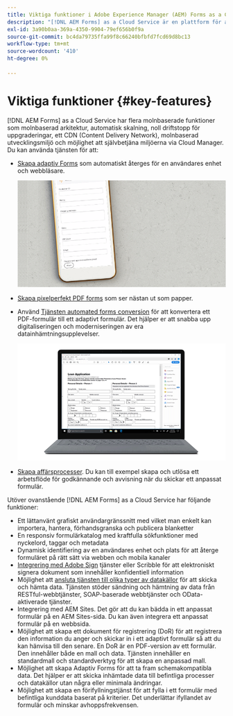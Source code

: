 ```yaml
---
title: Viktiga funktioner i Adobe Experience Manager (AEM) Forms as a Cloud Service
description: "[!DNL AEM Forms] as a Cloud Service är en plattform för att skapa, hantera, publicera blanketter och affärsprocesser i enterpriseklass."
exl-id: 3a90b0aa-369a-4350-9904-79ef656b0f9a
source-git-commit: bc4da79735ffa99f8c66240bfbfd7fcd69d8bc13
workflow-type: tm+mt
source-wordcount: '410'
ht-degree: 0%

---
```


<!-- # Introduction to [!DNL AEM Forms] as a Cloud Service {#overview}

Adobe Experience Manager Forms as a Cloud Service offers a cloud-native, Platform as a Service (PaaS) solution for businesses to create, manage, publish, and update complex digital forms while integrating submitted data with back-end processes, business rules, and saving data in an external data store. The service is always current, always available, and always learning.

You can use the service to create and rollout  interactive and engaging digital forms. For example, an organization is looking to digitize their customer enrollment journey. They have multiple data sources with existing customer data, they are looking to pre-populate forms, add e-sign their forms, and archive filled forms as PDF files. Besides, the organization has multiple print forms (PDF forms), they are also looking to convert all of their print forms to digital forms.

The organization can use [!DNL AEM Forms] as a Cloud Service to create digital forms, connect forms to existing data sources, integrate forms with [!DNL Adobe Sign] to add e-signatures to forms, and generate Document of Record (DoR) to archive filled forms as PDF files. The organization can also use the service to convert their existing PDF forms to digital forms. 

An organization can sign up for [!DNL AEM Forms] as a Cloud Service and start using all these features without waiting to buy and set up a local infrastructure. The service also frees the organizations from the cycle of upgrades as it is always up to date and always offers the latest feature.  -->

# Viktiga funktioner {#key-features}

[!DNL AEM Forms] as a Cloud Service har flera molnbaserade funktioner som molnbaserad arkitektur, automatisk skalning, noll driftstopp för uppgraderingar, ett CDN (Content Delivery Network), molnbaserad utvecklingsmiljö och möjlighet att självbetjäna miljöerna via Cloud Manager. Du kan använda tjänsten för att:

* [Skapa adaptiv Forms](creating-adaptive-form.md#strong-create-an-adaptive-form-strong) som automatiskt återges för en användares enhet och webbläsare.

   ![Adaptiv Forms](assets/rule-editor-example.gif)

* [Skapa pixelperfekt PDF forms](use-forms-designer.md#create-an-adaptive-form) som ser nästan ut som papper.

* Använd [Tjänsten automated forms conversion](https://experienceleague.adobe.com/docs/aem-forms-automated-conversion-service/using/introduction.html) för att konvertera ett PDF-formulär till ett adaptivt formulär. Det hjälper er att snabba upp digitaliseringen och moderniseringen av era datainhämtningsupplevelser.

   ![Tjänsten automated forms conversion](assets/pdf-to-adaptive-form-gitx50.gif)

* [Skapa affärsprocesser](aem-forms-workflow-step-reference.md#create-form-centric-workflows). Du kan till exempel skapa och utlösa ett arbetsflöde för godkännande och avvisning när du skickar ett anpassat formulär.

Utöver ovanstående [!DNL AEM Forms] as a Cloud Service har följande funktioner:

* Ett lättanvänt grafiskt användargränssnitt med vilket man enkelt kan importera, hantera, förhandsgranska och publicera blanketter
* En responsiv formulärkatalog med kraftfulla sökfunktioner med nyckelord, taggar och metadata
* Dynamisk identifiering av en användares enhet och plats för att återge formuläret på rätt sätt via webben och mobila kanaler
* [Integrering med Adobe Sign](adobe-sign-integration-adaptive-forms.md) tjänster eller Scribble för att elektroniskt signera dokument som innehåller konfidentiell information
* Möjlighet att [ansluta tjänsten till olika typer av datakällor](data-integration.md#create-an-adaptive-form) för att skicka och hämta data. Tjänsten stöder sändning och hämtning av data från RESTful-webbtjänster, SOAP-baserade webbtjänster och OData-aktiverade tjänster.
* Integrering med AEM Sites. Det gör att du kan bädda in ett anpassat formulär på en AEM Sites-sida. Du kan även integrera ett anpassat formulär på en webbsida.
* Möjlighet att skapa ett dokument för registrering (DoR) för att registrera den information du anger och skickar in i ett adaptivt formulär så att du kan hänvisa till den senare. En DoR är en PDF-version av ett formulär. Den innehåller både en mall och data. Tjänsten innehåller en standardmall och standardverktyg för att skapa en anpassad mall.
* Möjlighet att skapa Adaptiv Forms för att ta fram schemakompatibla data. Det hjälper er att skicka inhämtade data till befintliga processer och datakällor utan några eller minimala ändringar.
* Möjlighet att skapa en förifyllningstjänst för att fylla i ett formulär med befintliga kunddata baserat på kriterier. Det underlättar ifyllandet av formulär och minskar avhoppsfrekvensen.


<!-- 

## Enterprise-class forms {#enterprise-class-forms}

You can create enterprise class forms (Adaptive Forms) and deliver beautiful, interactive, responsive, and personalized experiences to your customers. These forms change behavior and appearance based on the underlying device. You can also use themes and templates with Adaptive Forms to mandate a uniform structure and appearance for all the forms of an organization or a department.

![Creating custom patterns for fields in CrxDe](assets/adaptive-form.png)

## Automatic conversion of PDF forms to Adaptive Forms {#automatic-conversion-of-pdf-forms-to-adaptive-forms}

You can use Automated Forms Conversion service to convert a PDF Form to an Adaptive Form. It helps you accelerate digitization and modernization of data capture experiences of your organization.

![Creating custom patterns for fields in CrxDe](assets/pdf-to-adaptive-form-gitx50.gif)

## Data Integration {#data-integration}

You can connect the service to various types of data sources to send and retrieve data. The service supports sending and retrieving data from RESTful web services, SOAP-based web services, and OData enabled services.

![Build dynamism and interactivity to Adaptive Forms](assets/rule-editor-example.gif)

## Integration with [!DNL Adobe Sign] {#integration-with-adobe-sign}

 You can integrate the service with [!DNL Adobe Sign] and add [!DNL Adobe Sign] fields to an Adaptive Form. It allows your users to e-sign an Adaptive Form and use [!DNL Adobe Sign] with AEM Workflows. You can use AEM Workflows to develop a business logic and send forms and documents to recipients for signatures based on the business logic.

![Creating custom patterns for fields in CrxDe](assets/adobe-sign.png)


## Integration with [!DNL AEM Sites] {#integration-with-aem-sites}

You can embed an adaptive form in an AEM Sites or an external webpage. The service provides a component out of the box to integrate an adaptive forms to an AEM Sites page.

![integrate an adaptive forms to an AEM Sites page](assets/integrate.png)

## Business Processes Automation {#bpa}

You can use AEM Workflows to create business processes and automate operations. For example, You can create and trigger an approval and rejection workflow on submission of an Adaptive Form. 

![Create and trigger an approval and rejection workflow](assets/workflow.png)

## Document of Record {#dor}

You can create a Document of Record (DoR) to keep a record of the information that you provide and submit in an Adaptive Form so that you can refer to it later. A DoR is a PDF version of a form. It includes both a template and data. The service provides a default DoR template and tools to develop a custom template.

![Build dynamism and interactivity to Adaptive Forms](assets/designer.png)

## Rule editor {#rule-editor}

Rule editor empowers you to build dynamism and interactivity to Adaptive Forms. These rules define actions to trigger on form objects based on preset conditions, user inputs, and user actions on the form. It helps  streamline the form filling experience while ensuring accuracy and speed.
  
![Creating custom patterns for fields in CrxDe](assets/form-data-model.png)


## WYSIWYG editors {#wysiwyg-editor} 

The service provides several WYSIWYG editors: Adaptive Forms editor, Theme editor, and Template editor. These help you create and edit forms and related assets in WYSIWYG manner. The editors also provide out-of-the-box options to simulate views for popular mobile devices, tablets, and desktop screen configurations.

![Creating custom patterns for fields in CrxDe](assets/emulators.png)

## Schema-compliant data {#schema-complaint-data}

You can create Adaptive Forms to produce schema-compliant data. It helps you submit captured data to existing processes and data sources without any or minimal modifications.

![Build dynamism and interactivity to Adaptive Forms](assets/display-validation-error.gif)

## Prefill a form

You can create a prefill service to fill a form with existing customer data based on a criteria. It helps fasten the form filling process and reduce the abandon rate.

## Submit Actions

A Submit Action allows you to persist and process captured data. The service provides several Submit Actions out-of-the-box. You can use these Submit Actions to send submitted data to a REST endpoint, database, or an AEM Workflow. You can also email submitted data along with attachments and Document of Record(DoR). You can also develop a custom Submit Action to perform an action specific to your business.

* **Emulators:** You can view an Adaptive Form in an in-built emulator. It helps you simulate how an Adaptive Form appears on different devices to an end user. It provides out-of-the-box options to simulate views for popular mobile devices, tablets, and desktop screen configurations. 

In addition to standard [!DNL AEM Forms] features, [!DNL AEM Forms] as a Cloud Service provides several cloud-native capabilities such as a cloud-native architecture, auto-scaling, zero downtime for upgrades, a CDN (Content Delivery Network), cloud-native development environment, and ability to self-Service the environments via Cloud Manager. -->
